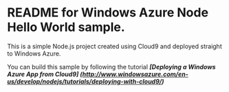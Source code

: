 # README for Windows Azure Node Hello World sample.

This is a simple Node.js project created using Cloud9 and deployed straight to Windows Azure.  

You can build this sample by following the tutorial ***[Deploying a Windows Azure App from Cloud9] (http://www.windowsazure.com/en-us/develop/nodejs/tutorials/deploying-with-cloud9/)***